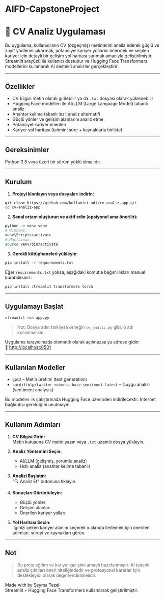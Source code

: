 # AIFD-CapstoneProject
# 📄 CV Analiz Uygulaması

Bu uygulama, kullanıcıların CV (özgeçmiş) metinlerini analiz ederek güçlü ve zayıf yönlerini çıkarmak, potansiyel kariyer yollarını önermek ve seçilen kariyer için detaylı bir gelişim yol haritası sunmak amacıyla geliştirilmiştir. Streamlit arayüzü ile kullanıcı dostudur ve Hugging Face Transformers modellerini kullanarak AI destekli analizler gerçekleştirir.

---

## Özellikler

-  CV bilgisi metin olarak girilebilir ya da `.txt` dosyası olarak yüklenebilir
-  Hugging Face modelleri ile AI/LLM (Large Language Model) tabanlı analiz
-  Anahtar kelime tabanlı hızlı analiz alternatifi
-  Güçlü yönler ve  gelişim alanlarını analiz etme
-  Potansiyel kariyer önerileri
- Kariyer yol haritası (tahmini süre + kaynaklarla birlikte)

---

##  Gereksinimler

Python 3.8 veya üzeri bir sürüm yüklü olmalıdır.

---

##  Kurulum

1. **Projeyi klonlayın veya dosyaları indirin:**

```bash
git clone https://github.com/kullanici-adi/cv-analiz-app.git
cd cv-analiz-app
```

2. **Sanal ortam oluşturun ve aktif edin (opsiyonel ama önerilir):**

```bash
python -m venv venv
# Windows:
venv\Scripts\activate
# Mac/Linux:
source venv/bin/activate
```

3. **Gerekli kütüphaneleri yükleyin:**

```bash
pip install -r requirements.txt
```

Eğer `requirements.txt` yoksa, aşağıdaki komutla bağımlılıkları manuel kurabilirsiniz:

```bash
pip install streamlit transformers torch
```

---

##  Uygulamayı Başlat

```bash
streamlit run app.py
```

> Not: Dosya adın farklıysa örneğin `cv_analiz.py` gibi, o adı kullanmalısın.

Uygulama tarayıcınızda otomatik olarak açılmazsa şu adrese gidin:  
📍 [http://localhost:8501](http://localhost:8501)

---

##  Kullanılan Modeller

- `gpt2` – Metin üretimi (text generation)
- `cardiffnlp/twitter-roberta-base-sentiment-latest` – Duygu analizi (sentiment analysis)

Bu modeller ilk çalıştırmada Hugging Face üzerinden indirilecektir. İnternet bağlantısı gerektiğini unutmayın.

---

##  Kullanım Adımları

1. **CV Bilgisi Girin:**  
   Metin kutusuna CV metni yazın veya `.txt` uzantılı dosya yükleyin.

2. **Analiz Yöntemini Seçin:**  
   - AI/LLM (gelişmiş, yorumlu analiz)  
   - Hızlı analiz (anahtar kelime tabanlı)

3. **Analizi Başlatın:**  
   "🔍 Analiz Et" butonuna tıklayın.

4. **Sonuçları Görüntüleyin:**  
   - Güçlü yönler
   - Gelişim alanları
   - Önerilen kariyer yolları

5. **Yol Haritası Seçin:**  
   İlginizi çeken kariyer alanını seçerek o alanda ilerlemek için önerilen adımları, süreyi ve kaynakları görün.

---

## Not

> Bu proje eğitim ve kariyer gelişimi amaçlı hazırlanmıştır. AI tabanlı analiz çıktıları öneri niteliğindedir ve profesyonel kararlar için destekleyici olarak değerlendirilmelidir.

Made with by Şeyma Tezel  
 Streamlit + Hugging Face Transformers kullanılarak geliştirilmiştir.


